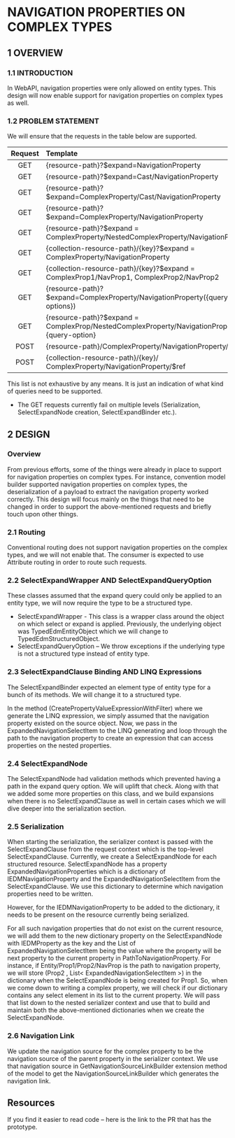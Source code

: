 # NAVIGATION PROPERTIES ON COMPLEX TYPES

## 1	OVERVIEW
### 1.1	INTRODUCTION
In WebAPI, navigation properties were only allowed on entity types. This design will now enable support for navigation properties on complex types as well. 
### 1.2	PROBLEM STATEMENT
We will ensure that the requests in the table below are supported.   

|Request	| Template |
|:-------:|:---------|
|GET |	{resource-path}?$expand=NavigationProperty |
|GET |	{resource-path}?$expand=Cast/NavigationProperty |
|GET |	{resource-path}?$expand=ComplexProperty/Cast/NavigationProperty |
|GET |	{resource-path}?$expand=ComplexProperty/NavigationProperty |
|GET | {resource-path}?$expand = ComplexProperty/NestedComplexProperty/NavigationProperty |
|GET |	{collection-resource-path}/{key}?$expand = ComplexProperty/NavigationProperty |
|GET | {collection-resource-path}/{key}?$expand = ComplexProp1/NavProp1, ComplexProp2/NavProp2 |
|GET| {resource-path}?$expand=ComplexProperty/NavigationProperty({query-options}) |
|GET| {resource-path}?$expand = ComplexProp/NestedComplexProperty/NavigationProperty {query-option} |
|POST|	{resource-path}/ComplexProperty/NavigationProperty/$ref|
|POST|	{collection-resource-path}/{key}/ ComplexProperty/NavigationProperty/$ref|

This list is not exhaustive by any means. It is just an indication of what kind of queries need to be supported. 
*	The GET requests currently fail on multiple levels (Serialization, SelectExpandNode creation, SelectExpandBinder etc.).
## 2	DESIGN
### Overview
From previous efforts, some of the things were already in place to support for navigation properties on complex types. For instance, convention model builder supported navigation properties on complex types, the deserialization of a payload to extract the navigation property worked correctly. 
This design will focus mainly on the things that need to be changed in order to support the above-mentioned requests and briefly touch upon other things.
### 2.1	Routing
Conventional routing does not support navigation properties on the complex types, and we will not enable that. The consumer is expected to use Attribute routing in order to route such requests. 
### 2.2	SelectExpandWrapper AND SelectExpandQueryOption
These classes assumed that the expand query could only be applied to an entity type, we will now require the type to be a structured type.
+	SelectExpandWrapper - This class is a wrapper class around the object on which select or expand is applied. Previously, the underlying object was TypedEdmEntityObject which we will change to TypedEdmStructuredObject.
+	SelectExpandQueryOption – We throw exceptions if the underlying type is not a structured type instead of entity type.  
### 2.3	SelectExpandClause Binding AND LINQ Expressions
The SelectExpandBinder expected an element type of entity type for a bunch of its methods. We will change it to a structured type.

In the method (CreatePropertyValueExpressionWithFilter) where we generate the LINQ expression, we simply assumed that the navigation property existed on the source object. Now, we pass in the ExpandedNavigationSelectItem to the LINQ generating and loop through the path to the navigation property to create an expression that can access properties on the nested properties.
### 2.4	SelectExpandNode
The SelectExpandNode had validation methods which prevented having a path in the expand query option. We will uplift that check. Along with that we added some more properties on this class, and we build expansions when there is no SelectExpandClause as well in certain cases which we will dive deeper into the serialization section.  
### 2.5	Serialization
When starting the serialization, the serializer context is passed with the SelectExpandClause from the request context which is the top-level SelectExpandClause.
Currently, we create a SelectExpandNode for each structured resource. SelectExpandNode has a property ExpandedNavigationProperties which is a dictionary of IEDMNavigationProperty and the ExpandedNavigationSelectItem from the SelectExpandClause. We use this dictionary to determine which navigation properties need to be written. 

However, for the IEDMNavigationProperty to be added to the dictionary, it needs to be present on the resource currently being serialized. 

For all such navigation properties that do not exist on the current resource, we will add them to the new dictionary property on the SelectExpandNode with IEDMProperty as the key and the List of ExpandedNavigationSelectItem being the value where the property will be next property to the current property in PathToNavigationProperty. For instance, if Entity/Prop1/Prop2/NavProp is the path to navigation property, we will store (Prop2 , List< ExpandedNavigationSelectItem >) in the dictionary when the SelectExpandNode is being created for Prop1.
So, when we come down to writing a complex property, we will check if our dictionary contains any select element in its list to the current property. We will pass that list down to the nested serializer context and use that to build and maintain both the above-mentioned dictionaries when we create the SelectExpandNode. 
### 2.6 Navigation Link
We update the navigation source for the complex property to be the navigation source of the parent property in the serializer context. We use that navigation source in GetNavigationSourceLinkBuilder extension method of the model to get the NavigationSourceLinkBuilder which generates the navigation link.


## Resources
If you find it easier to read code – here is the link to the PR that has the prototype. 
